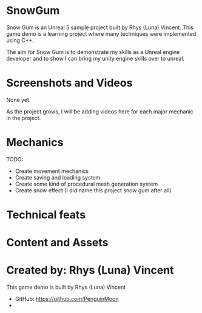 # SnowGum
Snow Gum is an Unreal 5 sample project built by Rhys (Luna) Vincent.
This game demo is a learning project where many techniques were implemented using C++.

The aim for Snow Gum is to demonstrate my skills as a Unreal engine developer and to show I can bring my unity engine skills over to unreal.

# Screenshots and Videos
None yet.

As the project grows, I will be adding videos here for each major mechanic in the project.

# Mechanics
TODO:
- Create movement mechanics
- Create saving and loading system
- Create some kind of procedural mesh generation system
- Create snow effect (I did name this project snow gum after all)

# Technical feats

# Content and Assets

# Created by: Rhys (Luna) Vincent
This game demo is built by Rhys (Luna) Vincent
- GitHub: https://github.com/PenguinMoon 
- 
